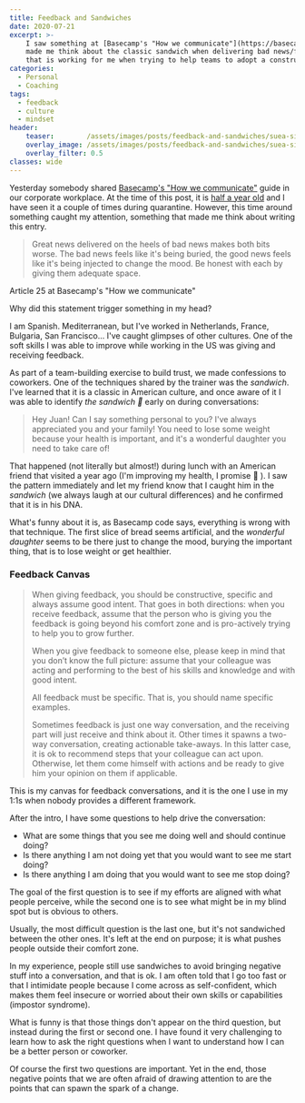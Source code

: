 ```yaml
---
title: Feedback and Sandwiches
date: 2020-07-21
excerpt: >-
    I saw something at [Basecamp's "How we communicate"](https://basecamp.com/guides/how-we-communicate) guide that
    made me think about the classic sandwich when delivering bad news/feedback, so I decided to share a feedback canvas
    that is working for me when trying to help teams to adopt a constructive feedback culture.
categories:
  - Personal
  - Coaching
tags:
  - feedback
  - culture
  - mindset
header:
    teaser:        /assets/images/posts/feedback-and-sandwiches/suea-sivilaisith-foHj73zCV3Y-unsplash.jpg
    overlay_image: /assets/images/posts/feedback-and-sandwiches/suea-sivilaisith-foHj73zCV3Y-unsplash.jpg
    overlay_filter: 0.5
classes: wide
---
```


Yesterday somebody shared  [Basecamp's "How we communicate"](https://basecamp.com/guides/how-we-communicate) guide in 
our corporate workplace. 
At the time of this post, it is [half a year old](https://twitter.com/jasonfried/status/1213198779517681670) and I have 
seen it a couple of times during quarantine. However, this time around something caught my attention, something that 
made me think about writing this entry.

> Great news delivered on the heels of bad news makes both bits worse. 
> The bad news feels like it's being buried, the good news feels like it's being injected to change the mood. 
> Be honest with each by giving them adequate space.
<figcaption>Article 25 at Basecamp's "How we communicate"</figcaption>

Why did this statement trigger something in my head?

I am Spanish. Mediterranean, but I've worked in Netherlands, France, Bulgaria, San Francisco... I've caught
glimpses of other cultures. One of the soft skills I was able to improve while working in the US was giving and 
receiving feedback.

As part of a team-building exercise to build trust, we made confessions to coworkers. One of the techniques shared by 
the trainer was the _sandwich_. I've learned that it is a classic in American culture, and
once aware of it I was able to identify _the sandwich :sandwich:_ early on during conversations:

> Hey Juan! Can I say something personal to you? I've always appreciated you and your family!
> You need to lose some weight because your health is important, and it's a wonderful daughter you need to take care of!

That happened (not literally but almost!) during lunch with an American friend that visited a year ago (I'm 
improving my health, I promise :muscle: ). 
I saw the pattern immediately and let my friend know that I caught him in the _sandwich_ (we always laugh at our cultural 
differences) and he confirmed that it is in his DNA.

What's funny about it is, as Basecamp code says, everything is wrong with that technique. The first slice of bread 
seems artificial, and the _wonderful daughter_ seems to be there just to change the mood, burying the important thing, 
that is to lose weight or get healthier.

### Feedback Canvas

>When giving feedback, you should be constructive, specific and always assume good intent. 
>That goes in both directions: when you receive feedback, assume that the person who is giving you the feedback is 
>going beyond his comfort zone and is pro-actively trying to help you to grow further. 
>
>When you give feedback to someone else, please keep in mind that you don’t know the full picture: assume that your 
>colleague was acting and performing to the best of his skills and knowledge and with good intent.
>
>All feedback must be specific. That is, you should name specific examples.
>
>Sometimes feedback is just one way conversation, and the receiving part will just receive and think about it.
>Other times it spawns a two-way conversation, creating actionable take-aways. 
>In this latter case, it is ok to recommend steps that your colleague can act upon. 
>Otherwise, let them come himself with actions and be ready to give him your opinion on them if applicable.

This is my canvas for feedback conversations, and it is the one I use in my 1:1s when nobody provides a different
framework.

After the intro, I have some questions to help drive the conversation:

- What are some things that you see me doing well and should continue doing?
- Is there anything I am not doing yet that you would want to see me start doing?
- Is there anything I am doing that you would want to see me stop doing?

The goal of the first question is to see if my efforts are aligned with what people perceive, while the second one is 
to see what might be in my blind spot but is obvious to others.

Usually, the most difficult question is the last one, but it's not sandwiched between the other ones. It's left at the
end on purpose; it is what pushes people outside their comfort zone.

In my experience, people still use sandwiches to avoid bringing negative stuff into a conversation, and that is ok. I am 
often told that I go too fast or that I intimidate people because I come across as self-confident, which makes them feel
insecure or worried about their own skills or capabilities (impostor syndrome).

What is funny is that those things don't appear on the third question, but instead during the first or second one.
I have found it very challenging to learn how to ask the right questions when I want to understand how I can be a better
person or coworker.

Of course the first two questions are important. Yet in the end, those negative points that we are often afraid of 
drawing attention to are the points that can spawn the spark of a change.
